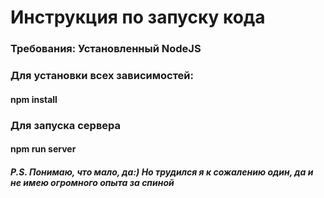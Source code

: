 # Инструкция по запуску кода
### Требования: Установленный NodeJS
### Для установки всех зависимостей:
#### npm install
### Для запуска сервера
#### npm run server

##### P.S. Понимаю, что мало, да:) Но трудился я к сожалению один, да и не имею огромного опыта за спиной
